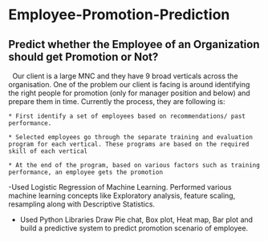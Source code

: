 # Employee-Promotion-Prediction

## Predict whether the Employee of an Organization should get Promotion or Not?</center>

&nbsp;
Our client is a large MNC and they have 9 broad verticals across the organisation. One of the problem our client is facing is around identifying the right people for promotion (only for manager position and below) and prepare them in time. Currently the process, they are following is:

    * First identify a set of employees based on recommendations/ past performance.
    
    * Selected employees go through the separate training and evaluation program for each vertical. These programs are based on the required skill of each vertical
    
    * At the end of the program, based on various factors such as training performance, an employee gets the promotion
    
-Used Logistic Regression of Machine Learning. Performed various machine learning concepts like Exploratory analysis, feature scaling,
 resampling along with Descriptive Statistics.
- Used Python Libraries Draw Pie chat, Box plot, Heat map, Bar plot and build a predictive system to predict promotion scenario of employee.

